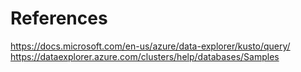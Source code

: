 # References

https://docs.microsoft.com/en-us/azure/data-explorer/kusto/query/
https://dataexplorer.azure.com/clusters/help/databases/Samples
